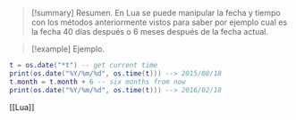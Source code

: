 >[!summary] Resumen.
>En Lua se puede manipular la fecha y tiempo con los métodos anteriormente vistos para saber por ejemplo cual es la fecha 40 días después o 6 meses después de la fecha actual.

>[!example] Ejemplo.
```Lua
t = os.date("*t") -- get current time
print(os.date("%Y/%m/%d", os.time(t))) --> 2015/08/18
t.month = t.month + 6 -- six months from now
print(os.date("%Y/%m/%d", os.time(t))) --> 2016/02/18
```

[[Lua]]